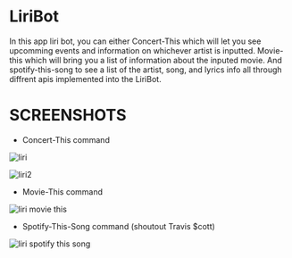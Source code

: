 # LiriBot

In this app liri bot, you can either Concert-This which will let you see upcomming events and information on whichever artist is inputted. Movie-this which will bring you a list of information about the inputed movie. And spotify-this-song to see a list of the artist, song, and lyrics info all through diffrent apis implemented into the LiriBot.

# SCREENSHOTS

* Concert-This command

![liri](https://user-images.githubusercontent.com/60370341/88349817-29f7b000-cd1f-11ea-889e-c31ca7a89e49.png)


![liri2](https://user-images.githubusercontent.com/60370341/88349820-2bc17380-cd1f-11ea-833d-576c62deeb73.png)

* Movie-This command 

![liri movie this](https://user-images.githubusercontent.com/60370341/88349822-2cf2a080-cd1f-11ea-82cb-744bfac48282.png)

* Spotify-This-Song command (shoutout Travis $cott)

![liri spotify this song](https://user-images.githubusercontent.com/60370341/88349823-2d8b3700-cd1f-11ea-815c-20102249b662.png)
